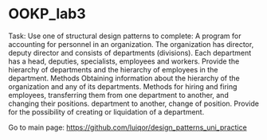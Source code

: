 # OOKP_lab3
Task:
Use one of structural design patterns to complete:
A program for accounting for personnel in an organization. The organization has
director, deputy director and consists of departments (divisions). Each
department has a head, deputies, specialists, employees and workers.
Provide the hierarchy of departments and the hierarchy of employees in the department. Methods
Obtaining information about the hierarchy of the organization and any of its departments.
Methods for hiring and firing employees, transferring them from one department to another, and changing their positions.
department to another, change of position. Provide for the possibility of creating or
liquidation of a department.

Go to main page: https://github.com/luiqor/design_patterns_uni_practice
